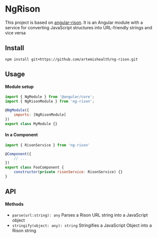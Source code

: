 # NgRison

This project is based on [angular-rison](https://github.com/JoshLipps/angular-rison).
It is an Angular module with a service for converting JavaScript structures into URL-friendly strings and vice versa

## Install
```
npm install git+https://github.com/artemishealth/ng-rison.git
```

## Usage
#### Module setup

```js
import { NgModule } from '@angular/core';
import { NgRisonModule } from 'ng-rison';

@NgModule({
    imports: [NgRisonModule]
})
export class MyModule {}
```
#### In a Component

```js
import { RisonService } from 'ng-rison'

@Component({
	// ...
})
export class FooComponent {
	constructor(private risonService: RisonService) {}
}
```

## API
#### Methods

* `parse(url:string): any` Parses a Rison URL string into a JavaScript object
* `stringify(object: any): string` Stringifies a JavaScript Object into a Rison string
